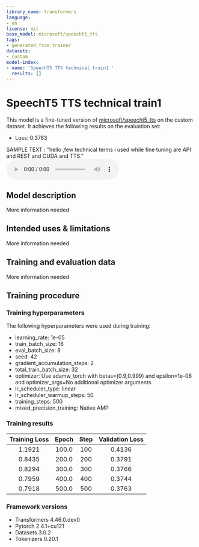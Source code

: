 ```yaml
---
library_name: transformers
language:
- en
license: mit
base_model: microsoft/speecht5_tts
tags:
- generated_from_trainer
datasets:
- custom
model-index:
- name: 'SpeechT5 TTS technical train1 '
  results: []
---
```


<!-- This model card has been generated automatically according to the information the Trainer had access to. You
should probably proofread and complete it, then remove this comment. -->

# SpeechT5 TTS technical train1 

This model is a fine-tuned version of [microsoft/speecht5_tts](https://huggingface.co/microsoft/speecht5_tts) on the custom dataset.
It achieves the following results on the evaluation set:
- Loss: 0.3763

SAMPLE TEXT : "hello ,few technical terms i used while fine tuning are  API and REST and CUDA and TTS."
<audio controls src="https://cdn-uploads.huggingface.co/production/uploads/66f64964584cae45b5494560/JYJmDNPHnBRLuvqGTJQSu.wav"></audio>

  

## Model description

More information needed

## Intended uses & limitations

More information needed

## Training and evaluation data

More information needed

## Training procedure

### Training hyperparameters

The following hyperparameters were used during training:
- learning_rate: 1e-05
- train_batch_size: 16
- eval_batch_size: 8
- seed: 42
- gradient_accumulation_steps: 2
- total_train_batch_size: 32
- optimizer: Use adamw_torch with betas=(0.9,0.999) and epsilon=1e-08 and optimizer_args=No additional optimizer arguments
- lr_scheduler_type: linear
- lr_scheduler_warmup_steps: 50
- training_steps: 500
- mixed_precision_training: Native AMP

### Training results

| Training Loss | Epoch | Step | Validation Loss |
|:-------------:|:-----:|:----:|:---------------:|
| 1.1921        | 100.0 | 100  | 0.4136          |
| 0.8435        | 200.0 | 200  | 0.3791          |
| 0.8294        | 300.0 | 300  | 0.3766          |
| 0.7959        | 400.0 | 400  | 0.3744          |
| 0.7918        | 500.0 | 500  | 0.3763          |


### Framework versions

- Transformers 4.46.0.dev0
- Pytorch 2.4.1+cu121
- Datasets 3.0.2
- Tokenizers 0.20.1
